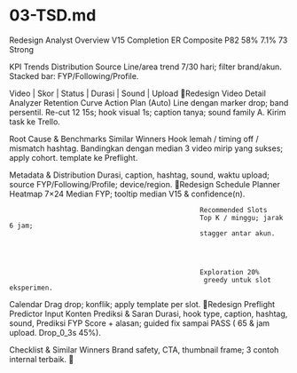 <!-- generated: 2025-09-27 22:51:51 UTC -->

# 03-TSD.md

Redesign Analyst Overview
  V15                                               Completion         ER                    Composite
                               P82                               58%        7.1%                                   73
                                                                                                                   Strong




  KPI Trends                                                                 Distribution Source
  Line/area trend 7/30 hari; filter brand/akun.                              Stacked bar: FYP/Following/Profile.




  Video | Skor | Status | Durasi | Sound | Upload
Redesign Video Detail Analyzer
  Retention Curve                                                                               Action Plan (Auto)
  Line dengan marker drop; band persentil.                                                      Re-cut 12 15s; hook visual 1s;
                                                                                                caption tanya; sound family A. Kirim
                                                                                                task ke Trello.




  Root Cause & Benchmarks                                                                       Similar Winners
  Hook lemah / timing off / mismatch hashtag. Bandingkan dengan median                          3 video mirip yang sukses; apply
  cohort.                                                                                       template ke Preflight.




  Metadata & Distribution
  Durasi, caption, hashtag, sound, waktu upload; source FYP/Following/Profile; device/region.
Redesign Schedule Planner
  Heatmap 7×24
  Median FYP; tooltip median V15 & confidence(n).




                                                    Recommended Slots
                                                    Top K / minggu; jarak 6 jam;
                                                    stagger antar akun.




                                                    Exploration 20%
                                                     greedy untuk slot eksperimen.




  Calendar
  Drag drop; konflik; apply template per slot.
Redesign Preflight Predictor
  Input Konten                                                     Prediksi & Saran
  Durasi, hook type, caption, hashtag, sound,                      Prediksi FYP Score + alasan; guided fix sampai PASS ( 65 &
  jam upload.                                                      Drop_0_3s 45%).




  Checklist & Similar Winners
  Brand safety, CTA, thumbnail frame; 3 contoh internal terbaik.
